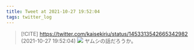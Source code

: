 ```yaml
---
title: Tweet at 2021-10-27 19:52:04
tags: twitter_log
---
```


> [!CITE] https://twitter.com/kaisekiriu/status/1453313542665342982 (2021-10-27 19:52:04)
> ![](https://twitter.com/kaisekiriu/status/1453313542665342982)
> ヤムシの話だろうか。
